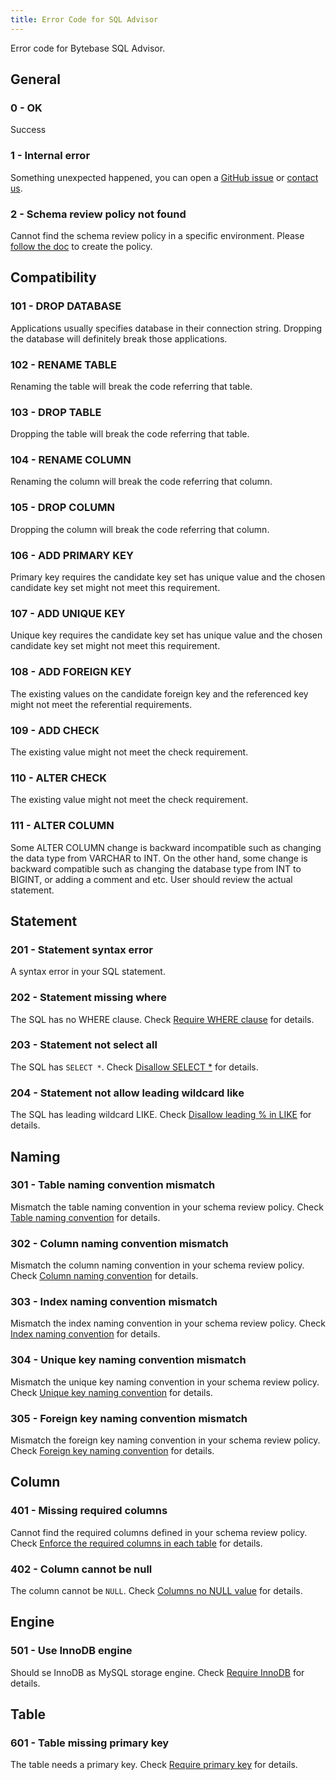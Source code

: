 ```yaml
---
title: Error Code for SQL Advisor
---
```


Error code for Bytebase SQL Advisor.

## General

### 0 - OK

Success

### 1 - Internal error

Something unexpected happened, you can open a [GitHub issue](https://github.com/bytebase/bytebase/issues) or [contact us](mailto:support@bytebase.com?subject=Got-internal-error).

### 2 - Schema review policy not found

Cannot find the schema review policy in a specific environment. Please [follow the doc](/docs/features/schema-review/create-schema-review-policy) to create the policy.

## Compatibility

### 101 - DROP DATABASE

Applications usually specifies database in their connection string. Dropping the database will definitely break those applications.

### 102 - RENAME TABLE

Renaming the table will break the code referring that table.

### 103 - DROP TABLE

Dropping the table will break the code referring that table.

### 104 - RENAME COLUMN

Renaming the column will break the code referring that column.

### 105 - DROP COLUMN

Dropping the column will break the code referring that column.

### 106 - ADD PRIMARY KEY

Primary key requires the candidate key set has unique value and the chosen candidate key set might not meet this requirement.

### 107 - ADD UNIQUE KEY

Unique key requires the candidate key set has unique value and the chosen candidate key set might not meet this requirement.

### 108 - ADD FOREIGN KEY

The existing values on the candidate foreign key and the referenced key might not meet the referential requirements.

### 109 - ADD CHECK

The existing value might not meet the check requirement.

### 110 - ALTER CHECK

The existing value might not meet the check requirement.

### 111 - ALTER COLUMN

Some ALTER COLUMN change is backward incompatible such as changing the data type from VARCHAR to INT. On the other hand, some change is backward compatible such as changing the database type from INT to BIGINT, or adding a comment and etc. User should review the actual statement.

## Statement

### 201 - Statement syntax error

A syntax error in your SQL statement.

### 202 - Statement missing where

The SQL has no WHERE clause. Check [Require WHERE clause](/docs/features/schema-review/query-where-require) for details.

### 203 - Statement not select all

The SQL has `SELECT *`. Check [Disallow SELECT \*](/docs/features/schema-review/query-select-no-select-all) for details.

### 204 - Statement not allow leading wildcard like

The SQL has leading wildcard LIKE. Check [Disallow leading % in LIKE](/docs/features/schema-review/query-where-no-leading-wildcard-like) for details.

## Naming

### 301 - Table naming convention mismatch

Mismatch the table naming convention in your schema review policy. Check [Table naming convention](/docs/features/schema-review/naming-table) for details.

### 302 - Column naming convention mismatch

Mismatch the column naming convention in your schema review policy. Check [Column naming convention](/docs/features/schema-review/naming-column) for details.

### 303 - Index naming convention mismatch

Mismatch the index naming convention in your schema review policy. Check [Index naming convention](/docs/features/schema-review/naming-index-idx) for details.

### 304 - Unique key naming convention mismatch

Mismatch the unique key naming convention in your schema review policy. Check [Unique key naming convention](/docs/features/schema-review/naming-index-uk) for details.

### 305 - Foreign key naming convention mismatch

Mismatch the foreign key naming convention in your schema review policy. Check [Foreign key naming convention](/docs/features/schema-review/naming-index-fk) for details.

## Column

### 401 - Missing required columns

Cannot find the required columns defined in your schema review policy. Check [Enforce the required columns in each table](/docs/features/schema-review/column-required) for details.

### 402 - Column cannot be null

The column cannot be `NULL`. Check [Columns no NULL value](/docs/features/schema-review/column-no-null) for details.

## Engine

### 501 - Use InnoDB engine

Should se InnoDB as MySQL storage engine. Check [Require InnoDB](/docs/features/schema-review/engine-mysql-use-innodb) for details.

## Table

### 601 - Table missing primary key

The table needs a primary key. Check [Require primary key](/docs/features/schema-review/table-require-pk) for details.

